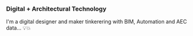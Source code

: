 ### Digital + Architectural Technology

I'm a digital designer and maker tinkerering with BIM, Automation and AEC data... :bulb::boom:
